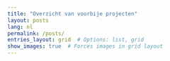 ```yaml
---
title: "Overzicht van voorbije projecten"
layout: posts
lang: nl
permalink: /posts/
entries_layout: grid  # Options: list, grid
show_images: true  # Forces images in grid layout
---
```


